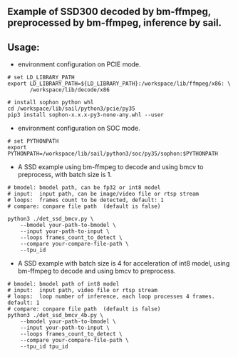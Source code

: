 ## Example of SSD300 decoded by bm-ffmpeg, preprocessed by bm-ffmpeg, inference by sail.

## Usage:

* environment configuration on PCIE mode.

```shell
# set LD_LIBRARY_PATH
export LD_LIBRARY_PATH=${LD_LIBRARY_PATH}:/workspace/lib/ffmpeg/x86: \
       /workspace/lib/decode/x86

# install sophon python whl
cd /workspace/lib/sail/python3/pcie/py35
pip3 install sophon-x.x.x-py3-none-any.whl --user
```

* environment configuration on SOC mode.

```shell
# set PYTHONPATH
export PYTHONPATH=/workspace/lib/sail/python3/soc/py35/sophon:$PYTHONPATH
```

* A SSD example using bm-ffmpeg to decode and using bmcv to preprocess, with batch size is 1.

```shell
# bmodel: bmodel path, can be fp32 or int8 model
# input:  input path, can be image/video file or rtsp stream
# loops:  frames count to be detected, default: 1
# compare: conpare file path  (default is false)     

python3 ./det_ssd_bmcv.py \
    --bmodel your-path-to-bmodel \
    --input your-path-to-input \
    --loops frames_count_to_detect \
    --compare your-compare-file-path \
    --tpu_id
```

* A SSD example with batch size is 4 for acceleration of int8 model, using bm-ffmpeg to decode and using bmcv to preprocess.

```shell
# bmodel: bmodel path of int8 model
# input:  input path, video file or rtsp stream
# loops:  loop number of inference, each loop processes 4 frames. default: 1
# compare: conpare file path  (default is false)     
python3 ./det_ssd_bmcv_4b.py \
    --bmodel your-path-to-bmodel \
    --input your-path-to-input \
    --loops frames_count_to_detect \
    --compare your-compare-file-path \
    --tpu_id tpu_id